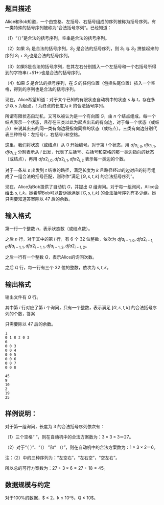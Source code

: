 ## 题目描述

Alice和Bob知道，一个由空格、左括号、右括号组成的序列被称为括号序列。有一类特殊的括号序列被称为“合法括号序列”。已经知道：

（1）“（）”是合法的括号序列，空串是合法的括号序列。

（2）如果 $S_1$ 是合法的括号序列，$S_2$ 是合法的括号序列，则 $S_1$ 与 $S_2$ 拼接起来的序列 $S_1+S_2$也是合法的括号序列。

（3）如果S是合法的括号序列，在其左右分别插入一个左括号和一个右括号所得到的字符串`(`+$S1$+`)`也是合法的括号序列。

（4）如果 $S$ 是合法的括号序列，在 $S$ 的任何位置（包括头尾位置）插入一个空格，得到的序列也是合法的括号序列。

现在，Alice希望知道：对于某个已知的有限状态自动机中的状态 $s$ 与 $t$，存在多少以 $s$ 为起点，$t$ 为终点的长度为 $k$ 的合法括号序列。

所谓有限状态自动机，又可以被认为是一个有向图 $G$，由 $n$ 个结点组成，每一个结点表示一个状态，且存在三类以此为起点出去的有向边，对于每一个状态（或结点）来说其出去的同一类有向边将指向同样的状态（或结点）。三类有向边分别代表三种符号：左括号`(`，右括号`)`和空格。

这里，我们将状态（或结点）从 $0$ 开始编号。对于第 $i$ 个状态，用 $dfa_{i,0},dfa_{i,1},dfa_{i,2}$ 分别表示从 $i$ 出发，代表了左括号、右括号和空格的那一类边指向的状态（或结点），再用 $dfa2_{i,0},dfa2_{i,1},dfa2_{i,2}$ 表示每一类边的个数。

对于一条从 $s$ 出发到 $t$ 结束的路径，满足长度为 $k$ 且路径经过的边对应的符号组成了一组合法的括号匹配，则称作“满足 $[G,s,t,k]$ 的合法括号序列”。

现在，Alice为Bob提供了自动机 $G$，并提出 $Q$ 组询问。对于每一组询问，Alice会给出 $s,t,k$，她希望Bob可以告诉她满足 $[G,s,t,k]$ 的合法括号序列有多少组。她只需要知道答案除以 $47$ 后的余数。


## 输入格式

第一行一个整数 $n$，表示状态数（或结点数）。

之后 $n$ 行，对于其中的第 $i$ 行，有 $6$ 个 $32$ 位整数，依次为 $dfa_{i-1,0},dfa2_{i-1,0}dfa_{i-1,1},dfa2_{i-1,1},dfa_{i-1,2},dfa2_{i-1,2}$。

之后一行有一个整数 $Q$，表示Alice的询问次数。

之后 $Q$ 行，每一行有三个 $32$ 位的整数，依次为 $s,t,k$。


## 输出格式

输出文件有 $Q$ 行。

其中第 $i$ 行对应了第 $i$ 个询问，只有一个整数，表示满足 $[G,s,t,k]$ 的合法括号序列的个数，答案

只需要除以 $47$ 后的余数。




```input1
1
0 1 0 2 0 3
6
0 0 3
0 0 4
0 0 5
0 0 6
0 0 7
0 0 8
```

```output1
45
9
10
2
19
25
```

## 样例说明：

对于第一组询问，长度为 $3$ 的合法括号序列依次有：

（1）三个空格“   ”，则在自动机中的合法方案数为：$3×3×3＝27$。

（2）对于“（ ）”、“（） ”和“ （）”，则在自动机中的合法方案数为：$1×3×2＝6$。

注：（2）中的三种序列为：“左空右”，“左右空”，“空左右”。

所以总的可行方案数为：$27+3×6=27+18=45$。

## 数据规模与约定


对于$100\%$的数据，$ ≤ 2，k ≤ 10^5，Q ≤ 10$。